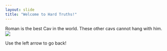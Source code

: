 ```yaml
---
layout: slide
title: "Welcome to Hard Truths!"
---
```

Roman is the best Cav in the world. These other cavs cannot hang with him. 
![](https://upload.wikimedia.org/wikipedia/commons/5/5f/CarterBIS.Tiki.13.6.09.jpg)

Use the left arrow to go back!
